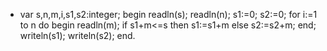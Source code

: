- var s,n,m,i,s1,s2:integer;
begin
readln(s);
readln(n);
s1:=0; s2:=0;
for i:=1 to n do
 begin
 readln(m);
 if s1+m<=s then s1:=s1+m else s2:=s2+m;
 end;
writeln(s1);
writeln(s2);
end.
